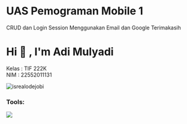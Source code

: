 # <summary><strong>UAS Pemograman Mobile 1</strong></summary>

CRUD dan Login Session Menggunakan Email dan Google
Terimakasih

# <summary><strong>Hi :wave: , I'm Adi Mulyadi</strong></summary>
<a>
Kelas  : TIF 222K <br>
NIM    : 22552011131</a>
<p align="left"> <img src="https://komarev.com/ghpvc/?username=goonesmile&label=Profile%20views&color=0e75b6&style=flat" alt="isrealodejobi" />
</p>

### <summary><strong>Tools:</strong></summary>
<p>
    <img src="https://img.shields.io/badge/Text%20Editor-Visual%20Studio%20Code-blue?&logo=visual%20studio%20code&logoColor=blue" />
</p>

